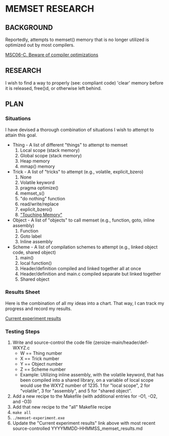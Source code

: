 # MEMSET RESEARCH

## BACKGROUND

Reportedly, attempts to memset() memory that is no longer utilized is optimized out by most compilers.

[MSC06-C. Beware of compiler optimizations](https://wiki.sei.cmu.edu/confluence/display/c/MSC06-C.+Beware+of+compiler+optimizations)

## RESEARCH

I wish to find a way to properly (see: compliant code) 'clear' memory before it is released, free()d, or otherwise left behind.

## PLAN

### Situations

I have devised a thorough combination of situations I wish to attempt to attain this goal.  
- Thing - A list of different "things" to attempt to memset
	1. Local scope (stack memory)
	2. Global scope (stack memory)
	3. Heap memory
	4. mmap() memory
- Trick - A list of "tricks" to attempt (e.g., volatile, explicit_bzero)
	1. None
	2. Volatile keyword
	3. pragma optimize()
	4. memset_s()
	5. "do nothing" function
	6. read/write/replace
	7. explicit_bzero()
	8. ["Touching Memory"](https://wiki.sei.cmu.edu/confluence/display/c/MSC06-C.+Beware+of+compiler+optimizations)
- Object - A list of "objects" to call memset (e.g., function, goto, inline assembly)
	1. Function
	2. Goto label
	3. Inline assembly
- Scheme - A list of compilation schemes to attempt (e.g., linked object code, shared object)
	1. main()
	2. local function()
	3. Header/definition compiled and linked together all at once
	4. Header/definition and main.c compiled separate but linked together
	5. Shared object
	
### Results Sheet
	
Here is the combination of all my ideas into a chart.  That way, I can track my progress and record my results.

[Current experiment results](https://github.com/hark130/Latissimus_Dorsi/blob/memset/3-Internals/memset/20180613-201758_memset_results.md)

### Testing Steps

1. Write and source-control the code file (zeroize-main/header/def-WXYZ.c
	- W == Thing number
	- X == Trick number
	- Y == Object number
	- Z == Scheme number
	- Example: Utilizing inline assembly, with the volatile keyword, that has been compiled into a shared library, on a variable of local scope would use the WXYZ number of 1235.  1 for "local scope", 2 for "volatile", 3 for "assembly", and 5 for "shared object".
2. Add a new recipe to the Makefile (with additional entries for -O1, -O2, and -O3)
3. Add that new recipe to the "all" Makefile recipe
4. ```make all```
5. ```./memset-experiment.exe```
6. Update the "Current experiment results" link above with most recent source-controlled YYYYMMDD-HHMMSS_memset_results.md
